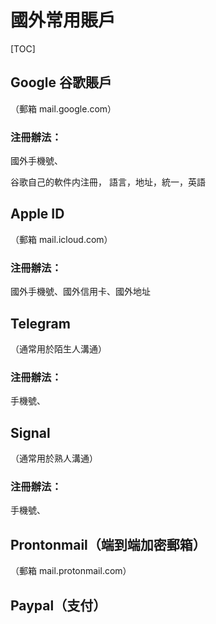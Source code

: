 # 國外常用賬戶

[TOC]



## Google 谷歌賬戶

（郵箱 mail.google.com）

### 注冊辦法：

國外手機號、

谷歌自己的軟件内注冊， 語言，地址，統一，英語





## Apple ID

（郵箱 mail.icloud.com）

### 注冊辦法：

國外手機號、國外信用卡、國外地址



## Telegram

（通常用於陌生人溝通）

### 注冊辦法：

手機號、



## Signal

（通常用於熟人溝通）

### 注冊辦法：

手機號、



## Prontonmail（端到端加密郵箱）

（郵箱 mail.protonmail.com）



## Paypal（支付）





